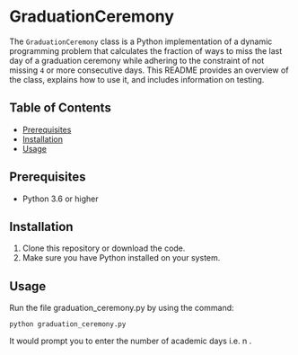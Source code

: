 # GraduationCeremony

The `GraduationCeremony` class is a Python implementation of a dynamic programming problem that calculates the fraction of ways to miss the last day of a graduation ceremony while adhering to the constraint of not missing `4` or more consecutive days. This README provides an overview of the class, explains how to use it, and includes information on testing.

## Table of Contents

- [Prerequisites](#prerequisites)
- [Installation](#installation)
- [Usage](#usage)


## Prerequisites

- Python 3.6 or higher

## Installation

1. Clone this repository or download the code.
2. Make sure you have Python installed on your system.

## Usage

Run the file graduation_ceremony.py by using the command:

`python graduation_ceremony.py`

It would prompt you to enter the number of academic days i.e. n .



